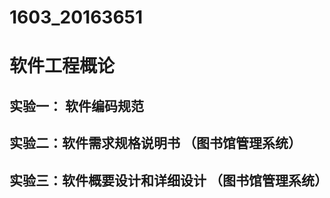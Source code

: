 # 1603_20163651
软件工程概论
==========
实验一： 软件编码规范 
--------------------
实验二：软件需求规格说明书 （图书馆管理系统）
-----------------------
实验三：软件概要设计和详细设计 （图书馆管理系统）
--------------------------
